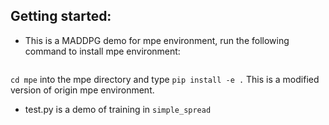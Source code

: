 ## Getting started:

- This is a MADDPG demo for mpe environment, run the following command to install mpe environment:
```
```
`cd mpe` into the mpe directory and type `pip install -e .` This is a modified version of origin mpe environment. 

- test.py is a demo of training in `simple_spread`

